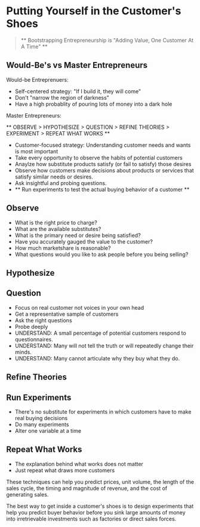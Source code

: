 # Putting Yourself in the Customer's Shoes

> ** Bootstrapping Entrepreneurship is "Adding Value, One Customer At A Time" **

## Would-Be's vs Master Entrepreneurs

Would-be Entreprenuers:

- Self-centered strategy: "If I build it, they will come"
- Don't "narrow the region of darkness"
- Have a high probablity of pouring lots of money into a dark hole

Master Entrepreneurs:

** OBSERVE > HYPOTHESIZE > QUESTION > REFINE THEORIES > EXPERIMENT > REPEAT WHAT WORKS **

- Customer-focused strategy: Understanding customer needs and wants is most important
- Take every opportunity to observe the habits of potential customers
- Anaylze how substitute products satisfy (or fail to satisfy) those desires
-  Observe how customers make decisions about products or services that satisfy
similar needs or desires.
- Ask insightful and probing questions.
- ** Run experiments to test the actual buying behavior of a customer **




## Observe

- What is the right price to charge?
- What are the available substitutes?
- What is the primary need or desire being satisfied?
- Have you accurately gauged the value to the customer?
- How much marketshare is reasonable?
- What questions would you like to ask people before you being selling?

## Hypothesize


## Question
- Focus on real customer not voices in your own head
- Get a representative sample of customers
- Ask the right questions
- Probe deeply
- UNDERSTAND: A small percentage of potential customers respond to questionnaires.
- UNDERSTAND: Many will not tell the truth or will repeatedly change their minds.
- UNDERSTAND: Many cannot articulate why they buy what they do.

## Refine Theories


## Run Experiments

- There's no substitute for experiments in which customers have to make real
buying decisions
- Do many experiments
- Alter one variable at a time

## Repeat What Works

- The explanation behind what works does not matter
- Just repeat what draws more customers


These techniques can help you predict prices, unit volume, the
    length of the sales cycle, the timing and magnitude of revenue, and
    the cost of generating sales.

   The best way to get inside a customer's shoes is to design
    experiments that help you predict buyer behavior before you sink
    large amounts of money into irretrievable investments such as
    factories or direct sales forces.

